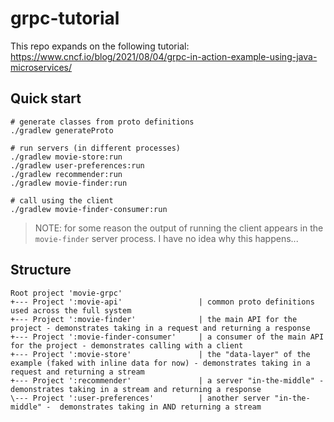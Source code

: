 # grpc-tutorial

This repo expands on the following tutorial:
https://www.cncf.io/blog/2021/08/04/grpc-in-action-example-using-java-microservices/

## Quick start

```shell
# generate classes from proto definitions
./gradlew generateProto
```
```shell
# run servers (in different processes)
./gradlew movie-store:run
./gradlew user-preferences:run
./gradlew recommender:run
./gradlew movie-finder:run
```
```shell
# call using the client
./gradlew movie-finder-consumer:run
```

> NOTE: for some reason the output of running the client appears in the `movie-finder` server process. 
> I have no idea why this happens...

## Structure

```text
Root project 'movie-grpc'
+--- Project ':movie-api'                 | common proto definitions used across the full system
+--- Project ':movie-finder'              | the main API for the project - demonstrates taking in a request and returning a response
+--- Project ':movie-finder-consumer'     | a consumer of the main API for the project - demonstrates calling with a client
+--- Project ':movie-store'               | the "data-layer" of the example (faked with inline data for now) - demonstrates taking in a request and returning a stream
+--- Project ':recommender'               | a server "in-the-middle" - demonstrates taking in a stream and returning a response
\--- Project ':user-preferences'          | another server "in-the-middle" -  demonstrates taking in AND returning a stream
```